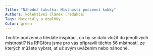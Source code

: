 ```yaml
---
Title: "Náhodná tabulka: Místnosti podzemní kobky"
Authors: kolektivní článek (redakce)
Tags: Materiály a doplňky
Color: green
---
```


Tvoříte podzemí a hledáte inspiraci, co by
se dalo vložit do jenotlivých místností?
Na RPGfóru jsme pro vás připravili těchto
56 místností, ze kterých můžete vybrat, ať
už svým uvážením nebo náhodně.
